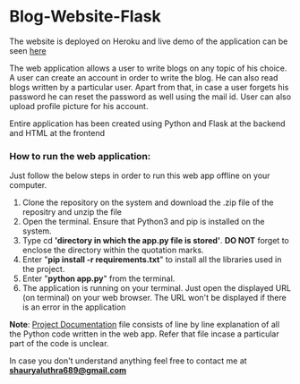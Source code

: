 # Blog-Website-Flask

The website is deployed on Heroku and live demo of the application can be seen [here](https://blog-website-flask.herokuapp.com)

The web application allows a user to write blogs on any topic of his choice. A user can create an account in order to write the blog. He can also read blogs written by a particular user. Apart from that, in case a user forgets his password he can reset the password as well using the mail id. User can also upload profile picture for his account.

Entire application has been created using Python and Flask at the backend and HTML at the frontend

### How to run the web application:
Just follow the below steps in order to run this web app offline on your computer.
1) Clone the repository on the system and download the .zip file of the repositry and unzip the file
2) Open the terminal. Ensure that Python3 and pip is installed on the system. 
3) Type cd **'directory in which the app.py file is stored'**. **DO NOT** forget to enclose the directory within the quotation marks. 
4) Enter "**pip install -r requirements.txt**" to install all the libraries used in the project.
5) Enter "**python app.py**" from the terminal.
6) The application is running on your terminal. Just open the displayed URL (on terminal) on your web browser. The URL won't be displayed if there is an error in the application

**Note**: [Project Documentation](https://github.com/Shaurya-L/Blog-Website-Django/blob/master/django_project/Project%20Documentation.pdf) file consists of line by line explanation of all the Python code written in the web app. Refer that file incase a particular part of the code is unclear.

In case you don't understand anything feel free to contact me at **shauryaluthra689@gmail.com**
